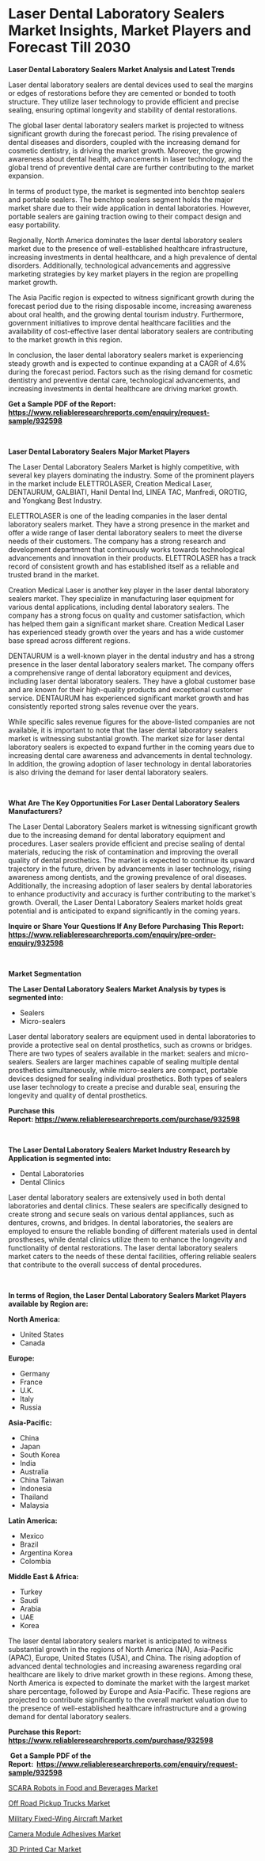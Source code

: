 <p><h1>Laser Dental Laboratory Sealers Market Insights, Market Players and Forecast Till 2030</h1></p><p><strong>Laser Dental Laboratory Sealers Market Analysis and Latest Trends</strong></p>
<p><p>Laser dental laboratory sealers are dental devices used to seal the margins or edges of restorations before they are cemented or bonded to tooth structure. They utilize laser technology to provide efficient and precise sealing, ensuring optimal longevity and stability of dental restorations.</p><p>The global laser dental laboratory sealers market is projected to witness significant growth during the forecast period. The rising prevalence of dental diseases and disorders, coupled with the increasing demand for cosmetic dentistry, is driving the market growth. Moreover, the growing awareness about dental health, advancements in laser technology, and the global trend of preventive dental care are further contributing to the market expansion.</p><p>In terms of product type, the market is segmented into benchtop sealers and portable sealers. The benchtop sealers segment holds the major market share due to their wide application in dental laboratories. However, portable sealers are gaining traction owing to their compact design and easy portability.</p><p>Regionally, North America dominates the laser dental laboratory sealers market due to the presence of well-established healthcare infrastructure, increasing investments in dental healthcare, and a high prevalence of dental disorders. Additionally, technological advancements and aggressive marketing strategies by key market players in the region are propelling market growth.</p><p>The Asia Pacific region is expected to witness significant growth during the forecast period due to the rising disposable income, increasing awareness about oral health, and the growing dental tourism industry. Furthermore, government initiatives to improve dental healthcare facilities and the availability of cost-effective laser dental laboratory sealers are contributing to the market growth in this region.</p><p>In conclusion, the laser dental laboratory sealers market is experiencing steady growth and is expected to continue expanding at a CAGR of 4.6% during the forecast period. Factors such as the rising demand for cosmetic dentistry and preventive dental care, technological advancements, and increasing investments in dental healthcare are driving market growth.</p></p>
<p><strong>Get a Sample PDF of the Report:&nbsp; <a href="https://www.reliableresearchreports.com/enquiry/request-sample/932598">https://www.reliableresearchreports.com/enquiry/request-sample/932598</a></strong></p>
<p>&nbsp;</p>
<p><strong>Laser Dental Laboratory Sealers Major Market Players</strong></p>
<p><p>The Laser Dental Laboratory Sealers Market is highly competitive, with several key players dominating the industry. Some of the prominent players in the market include ELETTROLASER, Creation Medical Laser, DENTAURUM, GALBIATI, Hanil Dental Ind, LINEA TAC, Manfredi, OROTIG, and Yongkang Best Industry.</p><p>ELETTROLASER is one of the leading companies in the laser dental laboratory sealers market. They have a strong presence in the market and offer a wide range of laser dental laboratory sealers to meet the diverse needs of their customers. The company has a strong research and development department that continuously works towards technological advancements and innovation in their products. ELETTROLASER has a track record of consistent growth and has established itself as a reliable and trusted brand in the market.</p><p>Creation Medical Laser is another key player in the laser dental laboratory sealers market. They specialize in manufacturing laser equipment for various dental applications, including dental laboratory sealers. The company has a strong focus on quality and customer satisfaction, which has helped them gain a significant market share. Creation Medical Laser has experienced steady growth over the years and has a wide customer base spread across different regions.</p><p>DENTAURUM is a well-known player in the dental industry and has a strong presence in the laser dental laboratory sealers market. The company offers a comprehensive range of dental laboratory equipment and devices, including laser dental laboratory sealers. They have a global customer base and are known for their high-quality products and exceptional customer service. DENTAURUM has experienced significant market growth and has consistently reported strong sales revenue over the years.</p><p>While specific sales revenue figures for the above-listed companies are not available, it is important to note that the laser dental laboratory sealers market is witnessing substantial growth. The market size for laser dental laboratory sealers is expected to expand further in the coming years due to increasing dental care awareness and advancements in dental technology. In addition, the growing adoption of laser technology in dental laboratories is also driving the demand for laser dental laboratory sealers.</p></p>
<p>&nbsp;</p>
<p><strong>What Are The Key Opportunities For Laser Dental Laboratory Sealers Manufacturers?</strong></p>
<p><p>The Laser Dental Laboratory Sealers market is witnessing significant growth due to the increasing demand for dental laboratory equipment and procedures. Laser sealers provide efficient and precise sealing of dental materials, reducing the risk of contamination and improving the overall quality of dental prosthetics. The market is expected to continue its upward trajectory in the future, driven by advancements in laser technology, rising awareness among dentists, and the growing prevalence of oral diseases. Additionally, the increasing adoption of laser sealers by dental laboratories to enhance productivity and accuracy is further contributing to the market's growth. Overall, the Laser Dental Laboratory Sealers market holds great potential and is anticipated to expand significantly in the coming years.</p></p>
<p><strong>Inquire or Share Your Questions If Any Before Purchasing This Report: <a href="https://www.reliableresearchreports.com/enquiry/pre-order-enquiry/932598">https://www.reliableresearchreports.com/enquiry/pre-order-enquiry/932598</a></strong></p>
<p>&nbsp;</p>
<p><strong>Market Segmentation</strong></p>
<p><strong>The Laser Dental Laboratory Sealers Market Analysis by types is segmented into:</strong></p>
<p><ul><li>Sealers</li><li>Micro-sealers</li></ul></p>
<p><p>Laser dental laboratory sealers are equipment used in dental laboratories to provide a protective seal on dental prosthetics, such as crowns or bridges. There are two types of sealers available in the market: sealers and micro-sealers. Sealers are larger machines capable of sealing multiple dental prosthetics simultaneously, while micro-sealers are compact, portable devices designed for sealing individual prosthetics. Both types of sealers use laser technology to create a precise and durable seal, ensuring the longevity and quality of dental prosthetics.</p></p>
<p><strong>Purchase this Report:&nbsp;<a href="https://www.reliableresearchreports.com/purchase/932598">https://www.reliableresearchreports.com/purchase/932598</a></strong></p>
<p>&nbsp;</p>
<p><strong>The Laser Dental Laboratory Sealers Market Industry Research by Application is segmented into:</strong></p>
<p><ul><li>Dental Laboratories</li><li>Dental Clinics</li></ul></p>
<p><p>Laser dental laboratory sealers are extensively used in both dental laboratories and dental clinics. These sealers are specifically designed to create strong and secure seals on various dental appliances, such as dentures, crowns, and bridges. In dental laboratories, the sealers are employed to ensure the reliable bonding of different materials used in dental prostheses, while dental clinics utilize them to enhance the longevity and functionality of dental restorations. The laser dental laboratory sealers market caters to the needs of these dental facilities, offering reliable sealers that contribute to the overall success of dental procedures.</p></p>
<p>&nbsp;</p>
<p><strong>In terms of Region, the Laser Dental Laboratory Sealers Market Players available by Region are:</strong></p>
<p>
    <p> <strong> North America: </strong>
        <ul>
            <li>United States</li>
            <li>Canada</li>
        </ul>
        </p> 
    <p> <strong> Europe: </strong>
        <ul>
            <li>Germany</li>
            <li>France</li>
            <li>U.K.</li>
            <li>Italy</li>
            <li>Russia</li>
        </ul>
        </p> 
    <p> <strong> Asia-Pacific: </strong>
        <ul>
            <li>China</li>
            <li>Japan</li>
            <li>South Korea</li>
            <li>India</li>
            <li>Australia</li>
            <li>China Taiwan</li>
            <li>Indonesia</li>
            <li>Thailand</li>
            <li>Malaysia</li>
        </ul>
        </p> 
    <p> <strong> Latin America: </strong>
        <ul>
            <li>Mexico</li>
            <li>Brazil</li>
            <li>Argentina Korea</li>
            <li>Colombia</li>
        </ul>
        </p> 
    <p> <strong> Middle East & Africa: </strong>
        <ul>
            <li>Turkey</li>
            <li>Saudi</li>
            <li>Arabia</li>
            <li>UAE</li>
            <li>Korea</li>
        </ul>
    </p>
    </p>
<p><p>The laser dental laboratory sealers market is anticipated to witness substantial growth in the regions of North America (NA), Asia-Pacific (APAC), Europe, United States (USA), and China. The rising adoption of advanced dental technologies and increasing awareness regarding oral healthcare are likely to drive market growth in these regions. Among these, North America is expected to dominate the market with the largest market share percentage, followed by Europe and Asia-Pacific. These regions are projected to contribute significantly to the overall market valuation due to the presence of well-established healthcare infrastructure and a growing demand for dental laboratory sealers.</p></p>
<p><strong>Purchase this Report: <a href="https://www.reliableresearchreports.com/purchase/932598">https://www.reliableresearchreports.com/purchase/932598</a></strong></p>
<p>&nbsp;<strong>Get a Sample PDF of the Report:&nbsp;&nbsp;<a href="https://www.reliableresearchreports.com/enquiry/request-sample/932598">https://www.reliableresearchreports.com/enquiry/request-sample/932598</a></strong></p>
<p><strong></strong></p>
<p><p><a href="https://issuu.com/reportprime-2/docs/scara-robots-in-food-and-beverages-market-size-203?fr=xKAE9_zU1NQ">SCARA Robots in Food and Beverages Market</a></p><p><a href="https://www.linkedin.com/pulse/off-road-pickup-trucks-market-challenges-opportunities-growth-bfmaf/">Off Road Pickup Trucks Market</a></p><p><a href="https://issuu.com/reportprime-2/docs/military-fixed-wing-aircraft-market-size-2030.pptx?fr=xKAE9_zU1NQ">Military Fixed-Wing Aircraft Market</a></p><p><a href="https://www.reportprime.com/camera-module-adhesives-r188">Camera Module Adhesives Market</a></p><p><a href="https://www.linkedin.com/pulse/3d-printed-car-market-challenges-opportunities-growth-drivers-14pbf/">3D Printed Car Market</a></p></p>